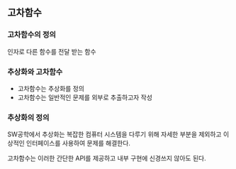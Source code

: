 ## 고차함수

### 고차함수의 정의

인자로 다른 함수를 전달 받는 함수

### 추상화와 고차함수

- 고차함수는 추상화를 정의
- 고차함수는 일반적인 문제를 외부로 추출하고자 작성

### 추상화의 정의

SW공학에서 추상화는 복잡한 컴퓨터 시스템을 다루기 위해 자세한 부분을 제외하고 이상적인 인터페이스를 사용하여 문제를 해결한다.

고차함수는 이러한 간단한 API를 제공하고 내부 구현에 신경쓰지 않아도 된다.
